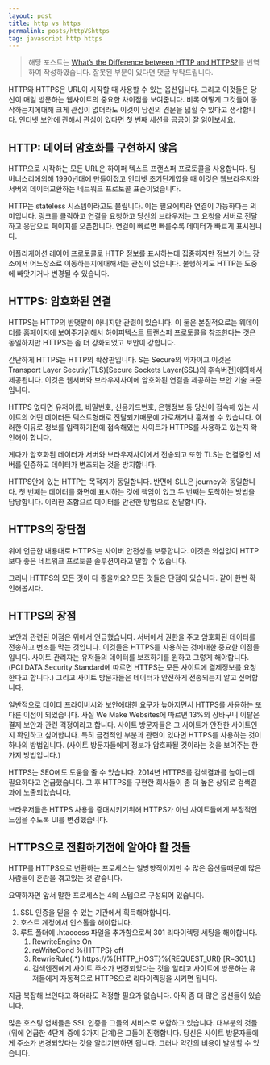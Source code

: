 ```yaml
---
layout: post
title: http vs https
permalink: posts/httpVShttps
tag: javascript http https
---
```


> 해당 포스트는 [What’s the Difference between HTTP and HTTPS?](https://www.globalsign.com/en/blog/the-difference-between-http-and-https/)를 번역하여 작성하였습니다. 잘못된 부분이 있다면 댓글 부탁드립니다.

HTTP와 HTTPS은 URL이 시작할 때 사용할 수 있는 옵션입니다. 그리고 이것들은 당신이 매일 방문하는 웹사이트의 중요한 차이점을 보여줍니다. 비록 어떻게 그것들이 동작하는지에대해 크게 관심이 없더라도 이것이 당신의 견문을 넓힐 수 있다고 생각합니다. 인터넷 보안에 관해서 관심이 있다면 첫 번째 세션을 곰곰이 잘 읽어보세요.

## HTTP: 데이터 암호화를 구현하지 않음

HTTP으로 시작하는 모든 URL은 하이퍼 텍스트 프랜스퍼 프로토콜을 사용합니다. 팀 버너스리에의해 1990년대에 만들어졌고 인터넷 초기단계였을 때 이것은 웹브라우저와 서버의 데이터교환하는 네트워크 프로토콜 표준이었습니다.

HTTP는 stateless 시스템이라고도 불립니다. 이는 필요에따라 연결이 가능하다는 의미입니다. 링크를 클릭하고 연결을 요청하고 당신의 브라우저는 그 요청을 서버로 전달하고 응답으로 페이지를 오픈합니다. 연걸이 빠르면 빠를수록 데이터가 빠르게 표시됩니다.

어플리케이션 레이어 프로토콜로 HTTP 정보를 표시하는데 집중하지만 정보가 어느 장소에서 어느장소로 이동하는지에대해서는 관심이 없습니다. 불행하게도 HTTP는 도중에 빼앗기거나 변경될 수 있습니다.

## HTTPS: 암호화된 연결

HTTPS는 HTTP의 반댓말이 아니지만 관련이 있습니다. 이 둘은 본질적으로는 웨데이터를 홈페이지에 보여주기위해서 하이퍼텍스트 트랜스퍼 프로토콜을 참조한다는 것은 동일하지만 HTTPS는 좀 더 강화되었고 보안이 강합니다.

간단하게 HTTPS는 HTTP의 확장판입니다. S는 Secure의 약자이고 이것은 Transport Layer Secutiy(TLS)[Secure Sockets Layer(SSL)의 후속버전]에의해서 제공됩니다. 이것은 웹서버와 브라우저사이에 암호화된 연결을 제공하는 보안 기술 표준입니다.

HTTPS 없다면 유저이름, 비밀번호, 신용카드번호, 은행정보 등 당신이 접속해 있는 사이트의 어떤 데이터든 텍스트형태로 전달되기때문에 가로채거나 훔쳐볼 수 있습니다. 이러한 이유로 정보를 입력하기전에 접속해있는 사이트가 HTTPS를 사용하고 있는지 확인해야 합니다.

게다가 암호화된 데이터가 서버와 브라우저사이에서 전송되고 또한 TLS는 연결중인 서버를 인증하고 데이터가 변조되는 것을 방지합니다.

HTTPS안에 있는 HTTP는 목적지가 동일합니다. 반면에 SLL은 journey와 동일합니다. 첫 번째는 데이터를 화면에 표시하는 것에 책임이 있고 두 번째는 도착하는 방법을 담당합니다. 이러한 조합으로 데이터를 안전한 방법으로 전달합니다.

## HTTPS의 장단점

위에 언급한 내용대로 HTTPS는 사이버 안전성을 보증합니다. 이것은 의심없이 HTTP보다 좋은 네트워크 프로토콜 솔루션이라고 말할 수 있습니다.

그러나 HTTPS의 모든 것이 다 좋을까요? 모든 것들은 단점이 있습니다. 같이 한번 확인해봅시다.

## HTTPS의 장점

보안과 관련된 이점은 위에서 언급했습니다. 서버에서 권한을 주고 암호화된 데이터를 전송하고 변조를 막는 것입니다. 이것들은 HTTPS를 사용하는 것에대한 중요한 이점들입니다. 사이트 관리자는 유저들의 데이터를 보호하기를 원하고 그렇게 해야합니다.(PCI DATA Security Standard에 따르면 HTTPS는 모든 사이트에 결제정보를 요청한다고 합니다.) 그리고 사이트 방문자들은 데이터가 안전하게 전송되는지 알고 싶어합니다.

일반적으로 데이터 프라이버시와 보안에대한 요구가 높아지면서 HTTPS를 사용하는 또다른 이점이 되었습니다. 사실 We Make Websites에 따르면 13%의 장바구니 이탈은 결제 보안과 관련 걱정이라고 합니다. 사이트 방문자들은 그 사이트가 안전한 사이트인지 확인하고 싶어합니다. 특히 금전적인 부분과 관련이 있다면 HTTPS를 사용하는 것이 하나의 방법입니다. (사이트 방문자들에게 정보가 암호화될 것이라는 것을 보여주는 한 가지 방법입니다.)

HTTPS는 SEO에도 도움을 줄 수 있습니다. 2014년 HTTPS를 검색결과를 높이는데 필요하다고 언급했습니다. 그 후 HTTPS를 구현한 회사들이 좀 더 높은 상위로 검색결과에 노출되었습니다.

브라우저들은 HTTPS 사용을 증대시키기위해 HTTPS가 아닌 사이트들에게 부정적인 느낌을 주도록 UI를 변경했습니다.

## HTTPS으로 전환하기전에 알아야 할 것들

HTTP를 HTTPS으로 변환하는 프로세스는 일방향적이지만 수 많은 옵션들때문에 많은 사람들이 혼란을 겪고있는 것 같습니다.

요약하자면 앞서 말한 프로세스는 4의 스텝으로 구성되어 있습니다.

1. SSL 인증을 믿을 수 있는 기관에서 획득해야합니다.
2. 호스트 계정에서 인스톨을 해야합니다.
3. 루트 폴더에 .htaccess 파일을 추가함으로써 301 리다이렉팅 세팅을 해야합니다.
   1. RewriteEngine On
   2. reWriteCond %{HTTPS} off
   3. RewrieRule(.\*) https://%{HTTP_HOST}%{REQUEST_URI} [R=301,L]
   4. 검색엔진에게 사이트 주소가 변경되었다는 것을 알리고 사이트에 방문하는 유저들에게 자동적으로 HTTPS으로 리다이렉팅을 시키면 됩니다.

지금 복잡해 보인다고 하더라도 걱정할 필요가 없습니다. 아직 좀 더 많은 옵션들이 있습니다.

많은 호스팅 업체들은 SSL 인증을 그들의 서비스로 포함하고 있습니다. 대부분의 것들(위에 언급한 4단계 중에 3가지 단계)은 그들이 진행합니다. 당신은 사이트 방문자들에게 주소가 변경되었다는 것을 알리기만하면 됩니다. 그러나 약간의 비용이 발생할 수 있습니다.
